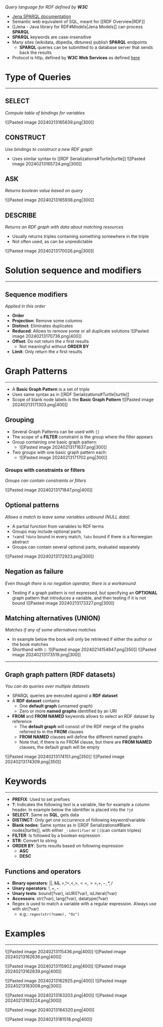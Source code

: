 _Query language for RDF defined by **W3C**_


* [Jena SPARQL documentation](http://jena.apache.org/documentation/javadoc/arq/)
* Semantic web equivalent of SQL, meant for [[RDF Overview|RDF]]
* [[Jena - Java library for RDF#Models|Jena Models]] can process **SPARQL**
* **SPARQL** keywords are case-insensitive
* Many sites (wikidata, dbpedia, dbtunes) publish **SPARQL** endpoints
	* **SPARQL** queries can be submitted to a database server that sends back the results
* Protocol is http, defined by **W3C Web Services** as defined [here](http://www.w3.org/TR/rdf-sparql-protocol/)


# Type of Queries
---

## SELECT
_Compute table of bindings for variables_

![[Pasted image 20240213165639.png|300]]

## CONSTRUCT
_Use bindings to construct a new RDF graph_

* Uses similar syntax to [[RDF Serializations#Turtle|turtle]]
![[Pasted image 20240213165724.png|300]]


## ASK
_Returns boolean value based on query_

![[Pasted image 20240213165938.png|300]]


## DESCRIBE
_Returns an RDF graph with data about matching resources_

* Usually returns triples containing something somewhere in the triple
* Not often used, as can be unpredictable

![[Pasted image 20240213170026.png|300]]


# Solution sequence and modifiers
---

## Sequence modifiers
_Applied in this order_
* **Order**
* **Projection**: Remove some columns
* **Distinct**: Eliminates duplicates
* **Reduced**: Allows to remove some or all duplicate solutions
	![[Pasted image 20240213170736.png|400]]
* **Offset**: Do not return the $x$ first results
	* Not meaningful without **ORDER BY**
* **Limit**: Only return the $x$ first results


# Graph Patterns
---
* A **Basic Graph Pattern** is a set of triple
* Uses same syntax as in [[RDF Serializations#Turtle|turtle]]
* Scope of blank node labels is the **Basic Graph Pattern**
![[Pasted image 20240213171303.png|400]]

## Grouping

* Several Graph Patterns can be used with `{}`
* The scope of a **FILTER** constraint is the group where the filter appears
* Group containing one basic graph pattern:
	* ![[Pasted image 20240213171637.png|300]]
* Two groups with one basic graph pattern each:
	* ![[Pasted image 20240213171702.png|300]]

### Groups with constraints or filters
_Groups can contain constraints or filters_

![[Pasted image 20240213171847.png|400]]


## Optional patterns
_Allows a match to leave some variables unbound (NULL data)_

* A partial function from variables to RDF terms
* Groups may include optional parts
* `?x`and `?date` bound in every match, `?abs` bound if there is a Norwegian abstract
* Groups can contain several optional parts, evaluated separately

![[Pasted image 20240213172923.png|300]]

## Negation as failure
_Even though there is no negation operator, there is a workaround_

* Testing if a graph pattern is not expressed, but specifying an **OPTIONAL** graph pattern that introduces a variable, and then testing if it is not bound
	![[Pasted image 20240213173327.png|300]]

## Matching alternatives (UNION)
_Matches if any of some alternatives matches_

* In example below the book will only be retrieved if either the author or the book matches
* Shorthand with `|`:
![[Pasted image 20240214154847.png|350]]
![[Pasted image 20240213173519.png|300]]

****
## Graph graph pattern (RDF datasets)
_You can do queries over multiple datasets_

* SPARQL queries are executed against a **RDF dataset**
* A **RDF dataset** contains
	* One **default graph** (unnamed graph)
	* Zero or more **named graphs** identified by an URI
* **FROM** and **FROM NAMED** keywords allows to select an RDF dataset by reference
	* The **default graph** will consist of the RDF merge of the graphs referred to in the **FROM** clauses
	* **FROM NAMED** clauses will define the different named graphs
	* Note that, if there is no FROM clause, but there are **FROM NAMED** clauses, the default graph will be empty

![[Pasted image 20240213174151.png|350]]
![[Pasted image 20240213174309.png|350]]


# Keywords
---

* **PREFIX**: Used to set prefixes
* **?**: Indicates the following text is a variable, like for example a column header. In example below the identifier is placed into the `?jd`
* **SELECT**: Same as **SQL**, gets data
* **DISTINCT**: Only get one occurrence of following keyword/variable
* **Blank nodes**: Same syntax as in [[RDF Serializations#Blank nodes|turtle]], with either `_:identifier` or `[]`(can contain triples)
* **FILTER**: Is followed by a boolean expression
* **STR**: Convert to string
* **ORDER BY**: Sorts results based on following expression
	* **ASC**
	* **DESC**

## Functions and operators

* **Binary operators**: $||, \&\&, =,!=,<,>,<=,>=,+,-,*,/$
* **Unary operators**: $!, +, -$
* **Unary tests**: bound(?var), isURI(?var), isLiteral(?var)
* **Accessors**: str(?var), lang(?var), datatype(?var)
* Regex is used to match a variable with a regular expression. Always use with str(?var)
	* e.g.: `regex(str(?name), "Os")`


# Examples
---

![[Pasted image 20240213115436.png|400]]
![[Pasted image 20240213162636.png|400]]

![[Pasted image 20240213115902.png|400]]
![[Pasted image 20240213162839.png|400]]

![[Pasted image 20240213162925.png|400]]
![[Pasted image 20240213163008.png|300]]

![[Pasted image 20240213163203.png|400]]
![[Pasted image 20240213163224.png|300]]


![[Pasted image 20240213164320.png|400]]

![[Pasted image 20240213181518.png|400]]